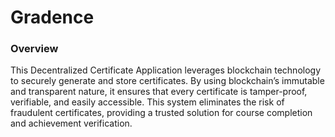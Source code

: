 # Gradence
### Overview
This Decentralized Certificate Application leverages blockchain technology to securely generate and store certificates. By using blockchain’s immutable and transparent nature, it ensures that every certificate is tamper-proof, verifiable, and easily accessible. This system eliminates the risk of fraudulent certificates, providing a trusted solution for course completion and achievement verification.
